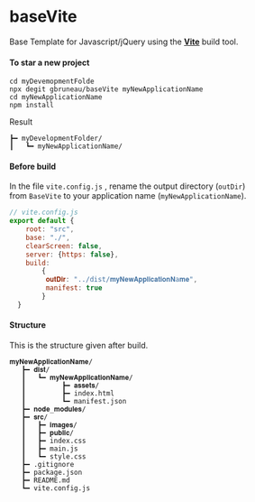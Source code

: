 # baseVite
Base Template for Javascript/jQuery using the [**Vite**](https://vitejs.dev/) build tool.
#### To star a new project
```Shell
cd myDevemopmentFolde
npx degit gbruneau/baseVite myNewApplicationName
cd myNewApplicationName
npm install
``` 
Result
``` 
┣━ myDevelopmentFolder/
┃   ┗━ myNewApplicationName/
``` 



#### Before build
In the file `vite.config.js` , rename the output directory (`outDir`)  
from `BaseVite` to your application name (`myNewApplicationName`). 
```JavaScript
// vite.config.js
export default {
    root: "src",
    base: "./",
    clearScreen: false,
    server: {https: false},
    build:
        {
         𝐨𝐮𝐭𝐃𝐢𝐫: "../dist/𝐦𝐲𝐍𝐞𝐰𝐀𝐩𝐩𝐥𝐢𝐜𝐚𝐭𝐢𝐨𝐧𝐍a𝐦𝐞",
         manifest: true 
        }    
  }
```
#### Structure
This is the structure given after build.
```
𝐦𝐲𝐍𝐞𝐰𝐀𝐩𝐩𝐥𝐢𝐜𝐚𝐭𝐢𝐨𝐧𝐍𝐚𝐦𝐞/
   ┣━ 𝐝𝐢𝐬𝐭/
   ┃   ┗━ 𝐦𝐲𝐍𝐞𝐰𝐀𝐩𝐩𝐥𝐢𝐜𝐚𝐭𝐢𝐨𝐧𝐍𝐚𝐦𝐞/
   ┃         ┣━ 𝐚𝐬𝐬𝐞𝐭𝐬/
   ┃         ┣━ index.html
   ┃         ┗━ manifest.json
   ┣━ 𝐧𝐨𝐝𝐞_𝐦𝐨𝐝𝐮𝐥𝐞𝐬/
   ┣━ 𝐬𝐫𝐜/
   ┃   ┣━ 𝐢𝐦𝐚𝐠𝐞𝐬/
   ┃   ┣━ 𝐩𝐮𝐛𝐥𝐢𝐜/
   ┃   ┣━ index.css
   ┃   ┣━ main.js
   ┃   ┗━ style.css
   ┣━ .gitignore
   ┣━ package.json
   ┣━ README.md
   ┗━ vite.config.js
   ```
